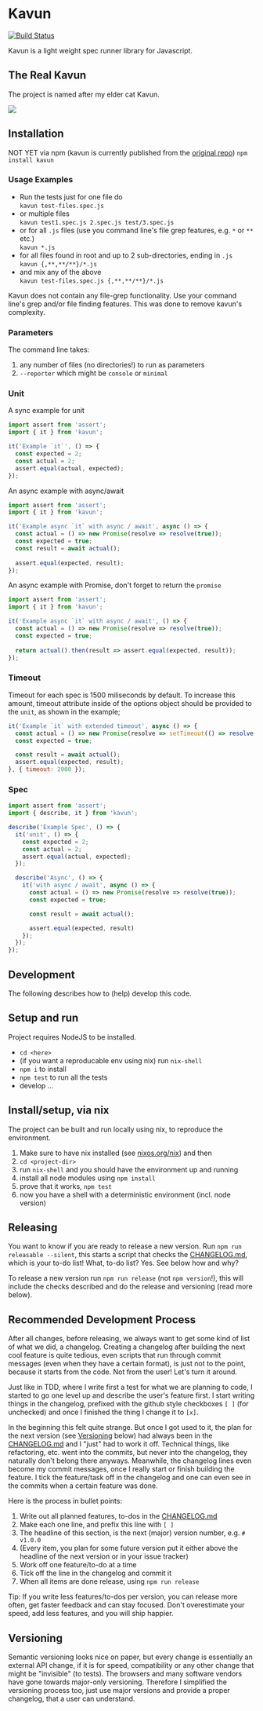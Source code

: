 # Kavun

[![Build Status](https://travis-ci.org/wolframkriesing/kavun.svg?branch=master)](https://travis-ci.org/wolframkriesing/kavun)

Kavun is a light weight spec runner library for Javascript.

## The Real Kavun

The project is named after my elder cat Kavun.

![](kavun_tiny.png)

## Installation

NOT YET via npm (kavun is currently published from the [original repo][original-kavun]) `npm install kavun`

[original-kavun]: https://github.com/SengitU/kavun

### Usage Examples

* Run the tests just for one file do  
  `kavun test-files.spec.js`
* or multiple files   
  `kavun test1.spec.js 2.spec.js test/3.spec.js`
* or for all `.js` files (use you command line's file grep features, e.g. `*` or `**` etc.)  
  `kavun *.js`
* for all files found in root and up to 2 sub-directories, ending in `.js`  
  `kavun {,**,**/**}/*.js`
* and mix any of the above  
  `kavun test-files.spec.js {,**,**/**}/*.js`

Kavun does not contain any file-grep functionality. Use your command line's 
grep and/or file finding features. This was done to remove kavun's complexity.

### Parameters

The command line takes:
1) any number of files (no directories!) to run as parameters
1) `--reporter` which might be `console` or `minimal`

### Unit

A sync example for unit

```js
import assert from 'assert';
import { it } from 'kavun';

it('Example `it`', () => {
  const expected = 2;
  const actual = 2;
  assert.equal(actual, expected);
});
```

An async example with async/await

```js
import assert from 'assert';
import { it } from 'kavun';

it('Example async `it` with async / await', async () => {
  const actual = () => new Promise(resolve => resolve(true));
  const expected = true;
  const result = await actual();
  
  assert.equal(expected, result);
});
```

An async example with Promise, don't forget to return the `promise`

```js
import assert from 'assert';
import { it } from 'kavun';

it('Example async `it` with async / await', () => {
  const actual = () => new Promise(resolve => resolve(true));
  const expected = true;
  
  return actual().then(result => assert.equal(expected, result));
});
```

### Timeout

Timeout for each spec is 1500 miliseconds by default. To increase this amount, timeout attribute inside of the options object should be provided to the `unit`, as shown in the example;

```js
it('Example `it` with extended timeout', async () => {
  const actual = () => new Promise(resolve => setTimeout(() => resolve(true), 1700));
  const expected = true;

  const result = await actual();
  assert.equal(expected, result);
}, { timeout: 2000 });
```

### Spec

```js
import assert from 'assert';
import { describe, it } from 'kavun';

describe('Example Spec', () => {
  it('unit', () => {
    const expected = 2;
    const actual = 2;
    assert.equal(actual, expected);
  });

  describe('Async', () => {
    it('with async / await', async () => {
      const actual = () => new Promise(resolve => resolve(true));
      const expected = true;

      const result = await actual();

      assert.equal(expected, result)
    });
  });
});

```

## Development

The following describes how to (help) develop this code.

## Setup and run

Project requires NodeJS to be installed.

- `cd <here>`
- (if you want a reproducable env using nix) run `nix-shell`
- `npm i` to install
- `npm test` to run all the tests
- develop ...

## Install/setup, via nix

The project can be built and run locally using nix, to reproduce the environment.
1) Make sure to have nix installed (see [nixos.org/nix][nix]) and then
1) `cd <project-dir>`
1) run `nix-shell` and you should have the environment up and running
1) install all node modules using `npm install`
1) prove that it works, `npm test`
1) now you have a shell with a deterministic environment (incl. node version)

[nix]: http://nixos.org/nix/

## Releasing

You want to know if you are ready to release a new version. 
Run `npm run releasable --silent`, this starts a script that checks the [CHANGELOG.md](./CHANGELOG.md), which
is your to-do list! What, to-do list? Yes. See below how and why?

To release a new version run `npm run release` (not `npm version`!), this will include the
checks described and do the release and versioning (read more below).

## Recommended Development Process

After all changes, before releasing, we always want to get some kind of list of what we did, a changelog.
Creating a changelog after building the next cool feature is quite tedious, even scripts that run
through commit messages (even when they have a certain format), is just not to the point, because
it starts from the code. Not from the user! Let's turn it around.

Just like in TDD, where I write first a test for what we are planning to code, I started to go one level
up and describe the user's feature first. I start writing things in the changelog, prefixed with the
github style checkboxes `[ ]` (for unchecked) and once I finished the thing I change it to `[x]`.

In the beginning this felt quite strange. But once I got used to it, 
the plan for the next version (see [Versioning](#versioning) below) had 
always been in the [CHANGELOG.md](./CHANGELOG.md) and I "just" had to work it off. Technical things, like
refactoring, etc. went into the commits, but never into the changelog, they naturally don't belong there
anyways. Meanwhile, the changelog lines even become my commit messages, once I really start or finish
building the feature. I tick the feature/task off in the changelog and one can even see in the commits
when a certain feature was done.

Here is the process in bullet points:
1) Write out all planned features, to-dos in the [CHANGELOG.md](./CHANGELOG.md)
1) Make each one line, and prefix this line with `[ ]`
1) The headline of this section, is the next (major) version number, e.g. `# v1.0.0`
1) (Every item, you plan for some future version put it either above the headline of the next version or in your issue tracker)
1) Work off one feature/to-do at a time
1) Tick off the line in the changelog and commit it
1) When all items are done release, using `npm run release`

Tip: If you write less features/to-dos per version, you can release more often, get faster feedback
and can stay focused. Don't overestimate your speed, add less features, and you will ship happier.

## Versioning

Semantic versioning looks nice on paper, but every change is essentially an external API change, if it is
for speed, compatibility or any other change that might be "invisible" (to tests). The browsers and many software vendors
have gone towards major-only versioning. Therefore I simplified the versioning process too, just use
major versions and provide a proper changelog, that a user can understand.
